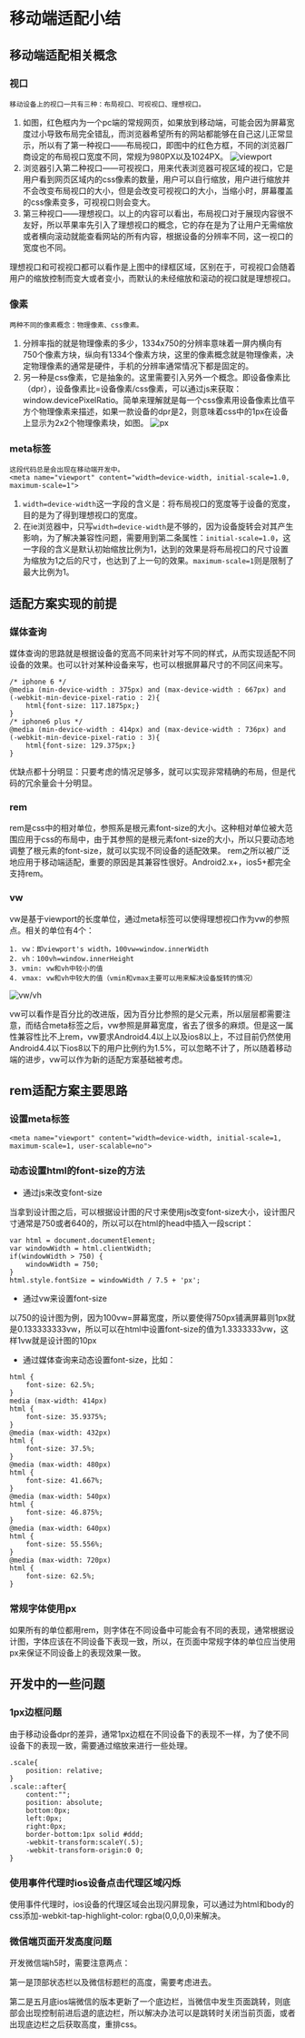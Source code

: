 # 移动端适配小结

## 移动端适配相关概念

### 视口
	移动设备上的视口一共有三种：布局视口、可视视口、理想视口。
1. 如图，红色框内为一个pc端的常规网页，如果放到移动端，可能会因为屏幕宽度过小导致布局完全错乱，而浏览器希望所有的网站都能够在自己这儿正常显示，所以有了第一种视口——布局视口，即图中的红色方框，不同的浏览器厂商设定的布局视口宽度不同，常规为980PX以及1024PX。
![viewport](https://coffee-1257263554.cos.ap-guangzhou.myqcloud.com/viewport1.png)
2. 浏览器引入第二种视口——可视视口，用来代表浏览器可视区域的视口，它是用户看到网页区域内的css像素的数量，用户可以自行缩放，用户进行缩放并不会改变布局视口的大小，但是会改变可视视口的大小，当缩小时，屏幕覆盖的css像素变多，可视视口则会变大。
3. 第三种视口——理想视口。以上的内容可以看出，布局视口对于展现内容很不友好，所以苹果率先引入了理想视口的概念，它的存在是为了让用户无需缩放或者横向滚动就能查看网站的所有内容，根据设备的分辨率不同，这一视口的宽度也不同。

理想视口和可视视口都可以看作是上图中的绿框区域，区别在于，可视视口会随着用户的缩放控制而变大或者变小，而默认的未经缩放和滚动的视口就是理想视口。
### 像素
	两种不同的像素概念：物理像素、css像素。
1. 分辨率指的就是物理像素的多少，1334x750的分辨率意味着一屏内横向有750个像素方块，纵向有1334个像素方块，这里的像素概念就是物理像素，决定物理像素的通常是硬件，手机的分辨率通常情况下都是固定的。
2. 另一种是css像素，它是抽象的。这里需要引入另外一个概念。即设备像素比（dpr），设备像素比=设备像素/css像素，可以通过js来获取：window.devicePixelRatio。简单来理解就是每一个css像素用设备像素比值平方个物理像素来描述，如果一款设备的dpr是2，则意味着css中的1px在设备上显示为2x2个物理像素块，如图。
![px](https://coffee-1257263554.cos.ap-guangzhou.myqcloud.com/px1.png)
### meta标签
	这段代码总是会出现在移动端开发中。
	<meta name="viewport" content="width=device-width, initial-scale=1.0, maximum-scale=1">
1. `width=device-width`这一字段的含义是：将布局视口的宽度等于设备的宽度，目的是为了得到理想视口的宽度。
2. 在ie浏览器中，只写`width=device-width`是不够的，因为设备旋转会对其产生影响，为了解决兼容性问题，需要用到第二条属性：`initial-scale=1.0`，这一字段的含义是默认初始缩放比例为1，达到的效果是将布局视口的尺寸设置为缩放为1之后的尺寸，也达到了上一句的效果。`maximum-scale=1`则是限制了最大比例为1。

## 适配方案实现的前提

### 媒体查询
媒体查询的思路就是根据设备的宽高不同来针对写不同的样式，从而实现适配不同设备的效果。也可以针对某种设备来写，也可以根据屏幕尺寸的不同区间来写。
```
/* iphone 6 */
@media (min-device-width : 375px) and (max-device-width : 667px) and (-webkit-min-device-pixel-ratio : 2){
    html{font-size: 117.1875px;}
}
/* iphone6 plus */
@media (min-device-width : 414px) and (max-device-width : 736px) and (-webkit-min-device-pixel-ratio : 3){
    html{font-size: 129.375px;}
}
```
优缺点都十分明显：只要考虑的情况足够多，就可以实现非常精确的布局，但是代码的冗余量会十分明显。

### rem
rem是css中的相对单位，参照系是根元素font-size的大小。这种相对单位被大范围应用于css的布局中，由于其参照的是根元素font-size的大小，所以只要动态地调整了根元素的font-size，就可以实现不同设备的适配效果。
rem之所以被广泛地应用于移动端适配，重要的原因是其兼容性很好。Android2.x+，ios5+都完全支持rem。
	
### vw
vw是基于viewport的长度单位，通过meta标签可以使得理想视口作为vw的参照点。相关的单位有4个：

	1. vw：即viewport's width，100vw=window.innerWidth
	2. vh：100vh=window.innerHeight
	3. vmin: vw和vh中较小的值
	4. vmax: vw和vh中较大的值（vmin和vmax主要可以用来解决设备旋转的情况）
	
![vw/vh](https://coffee-1257263554.cos.ap-guangzhou.myqcloud.com/vw-layout.png)

vw可以看作是百分比的改进版，因为百分比参照的是父元素，所以层层都需要注意，而结合meta标签之后，vw参照是屏幕宽度，省去了很多的麻烦。但是这一属性兼容性比不上rem，vw要求Android4.4以上以及ios8以上，不过目前仍然使用Android4.4以下ios8以下的用户比例约为1.5%，可以忽略不计了，所以随着移动端的进步，vw可以作为新的适配方案基础被考虑。

## rem适配方案主要思路

### 设置meta标签

```
<meta name="viewport" content="width=device-width, initial-scale=1, maximum-scale=1, user-scalable=no">
```

### 动态设置html的font-size的方法
- 通过js来改变font-size

当拿到设计图之后，可以根据设计图的尺寸来使用js改变font-size大小，设计图尺寸通常是750或者640的，所以可以在html的head中插入一段script：

```
var html = document.documentElement;
var windowWidth = html.clientWidth;
if(windowWidth > 750) {
	windowWidth = 750;
}
html.style.fontSize = windowWidth / 7.5 + 'px';
```
	
- 通过vw来设置font-size

以750的设计图为例，因为100vw=屏幕宽度，所以要使得750px铺满屏幕则1px就是0.133333333vw，所以可以在html中设置font-size的值为1.3333333vw，这样1vw就是设计图的10px

- 通过媒体查询来动态设置font-size，比如：

```
html {
	font-size: 62.5%;
}
media (max-width: 414px)
html {
	font-size: 35.9375%;
}
@media (max-width: 432px)
html {
	font-size: 37.5%;
}
@media (max-width: 480px)
html {
	font-size: 41.667%;
}
@media (max-width: 540px)
html {
	font-size: 46.875%;
}
@media (max-width: 640px)
html {
	font-size: 55.556%;
}
@media (max-width: 720px)
html {
	font-size: 62.5%;
}
```

### 常规字体使用px

如果所有的单位都用rem，则字体在不同设备中可能会有不同的表现，通常根据设计图，字体应该在不同设备下表现一致，所以，在页面中常规字体的单位应当使用px来保证不同设备上的表现效果一致。

## 开发中的一些问题

### 1px边框问题

由于移动设备dpr的差异，通常1px边框在不同设备下的表现不一样，为了使不同设备下的表现一致，需要通过缩放来进行一些处理。
```
.scale{
    position: relative;
}
.scale::after{
    content:"";
    position: absolute;
    bottom:0px;
    left:0px;
    right:0px;
    border-bottom:1px solid #ddd;
    -webkit-transform:scaleY(.5);
    -webkit-transform-origin:0 0;
}
```

### 使用事件代理时ios设备点击代理区域闪烁

使用事件代理时，ios设备的代理区域会出现闪屏现象，可以通过为html和body的css添加-webkit-tap-highlight-color: rgba(0,0,0,0)来解决。
	
### 微信端页面开发高度问题

开发微信端h5时，需要注意两点：

第一是顶部状态栏以及微信标题栏的高度，需要考虑进去。

第二是五月底ios端微信的版本更新了一个底边栏，当微信中发生页面跳转，则底部会出现控制前进后退的底边栏，所以解决办法可以是跳转时关闭当前页面，或者出现底边栏之后获取高度，重排css。

